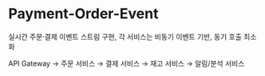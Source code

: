 # Payment-Order-Event
실시간 주문·결제 이벤트 스트림 구현, 각 서비스는 비동기 이벤트 기반, 동기 호출 최소화

API Gateway → 주문 서비스 → 결제 서비스 → 재고 서비스 → 알림/분석 서비스 <p>
